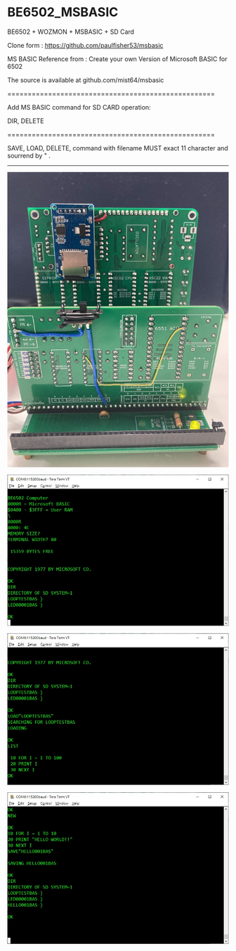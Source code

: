 # BE6502_MSBASIC
BE6502 + WOZMON + MSBASIC + SD Card

Clone form : https://github.com/paulfisher53/msbasic 

MS BASIC Reference from :  Create your own Version of Microsoft BASIC for 6502

The source is available at github.com/mist64/msbasic

===================================================

Add MS BASIC command for SD CARD operation:

DIR, DELETE

===================================================

SAVE, LOAD, DELETE, command with filename MUST exact 11 character and sourrend by  " .

<hr>

![alt text][def1]

[def1]: images/IMG_4504.jpg

![alt text][def2]

[def2]: images/dir.jpg

![alt text][def3]

[def3]: images/load.jpg

![alt text][def4]

[def4]: images/save.jpg
